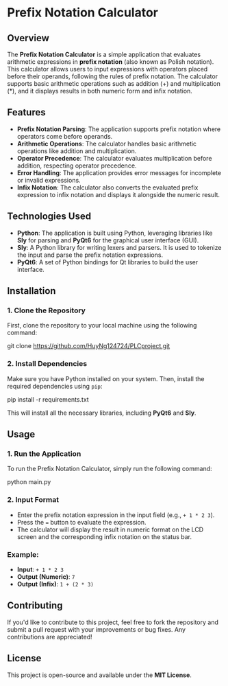 # Prefix Notation Calculator

## Overview
The **Prefix Notation Calculator** is a simple application that evaluates arithmetic expressions in **prefix notation** (also known as Polish notation). This calculator allows users to input expressions with operators placed before their operands, following the rules of prefix notation. The calculator supports basic arithmetic operations such as addition (+) and multiplication (*), and it displays results in both numeric form and infix notation.

## Features
- **Prefix Notation Parsing**: The application supports prefix notation where operators come before operands.
- **Arithmetic Operations**: The calculator handles basic arithmetic operations like addition and multiplication.
- **Operator Precedence**: The calculator evaluates multiplication before addition, respecting operator precedence.
- **Error Handling**: The application provides error messages for incomplete or invalid expressions.
- **Infix Notation**: The calculator also converts the evaluated prefix expression to infix notation and displays it alongside the numeric result.

## Technologies Used
- **Python**: The application is built using Python, leveraging libraries like **Sly** for parsing and **PyQt6** for the graphical user interface (GUI).
- **Sly**: A Python library for writing lexers and parsers. It is used to tokenize the input and parse the prefix notation expressions.
- **PyQt6**: A set of Python bindings for Qt libraries to build the user interface.

## Installation

### 1. Clone the Repository
First, clone the repository to your local machine using the following command:

git clone https://github.com/HuyNg124724/PLCproject.git

### 2. Install Dependencies
Make sure you have Python installed on your system. Then, install the required dependencies using `pip`:

pip install -r requirements.txt

This will install all the necessary libraries, including **PyQt6** and **Sly**.

## Usage

### 1. Run the Application
To run the Prefix Notation Calculator, simply run the following command:

python main.py

### 2. Input Format
- Enter the prefix notation expression in the input field (e.g., `+ 1 * 2 3`).
- Press the `=` button to evaluate the expression.
- The calculator will display the result in numeric format on the LCD screen and the corresponding infix notation on the status bar.

### Example:
- **Input**: `+ 1 * 2 3`
- **Output (Numeric)**: `7`
- **Output (Infix)**: `1 + (2 * 3)`

## Contributing
If you'd like to contribute to this project, feel free to fork the repository and submit a pull request with your improvements or bug fixes. Any contributions are appreciated!

## License
This project is open-source and available under the **MIT License**.
